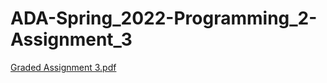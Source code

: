 # ADA-Spring_2022-Programming_2-Assignment_3

[Graded Assignment 3.pdf](https://github.com/mammadmammadov/ADA-Spring_2022-Programming_2-Assignment_3/files/11044314/Graded.Assignment.3.pdf)
